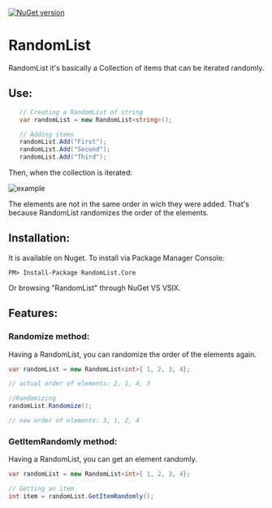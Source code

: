 [![NuGet version](https://lut.im/OEI5WbSXAz/dLdWUBIxQy8JPbCq.svg)](https://www.nuget.org/packages/RandomList.Core/)

# RandomList
RandomList it's basically a Collection of items that can be iterated randomly.

## Use:

```csharp
   // Creating a RandomList of string 
   var randomList = new RandomList<string>();

   // Adding items
   randomList.Add("First");
   randomList.Add("Second");
   randomList.Add("Third");
```
Then, when the collection is iterated:

![example](https://lut.im/xFNQPeDzgB/V3RbzPwjKCv0KEp1.png)

The elements are not in the same order in wich they were added. That's because RandomList randomizes the order of the elements.

## Installation:

It is available on Nuget. To install via Package Manager Console:

```Jekyll
PM> Install-Package RandomList.Core
```

Or browsing "RandomList" through NuGet VS VSIX.

## Features:
### Randomize method:

Having a RandomList, you can randomize the order of the elements again.

```csharp
var randomList = new RandomList<int>{ 1, 2, 3, 4};

// actual order of elements: 2, 1, 4, 3

//Randomizing
randomList.Randomize();

// new order of elements: 3, 1, 2, 4
```

### GetItemRandomly method:
Having a RandomList, you can get an element randomly.

```csharp
var randomList = new RandomList<int>{ 1, 2, 3, 4};

// Getting an item 
int item = randomList.GetItemRandomly();
```
